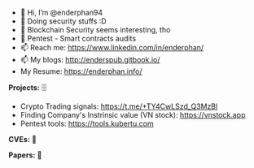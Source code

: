 - 👋 Hi, I’m @enderphan94
- 👀 Doing security stuffs :D 
- 🌱 Blockchain Security seems interesting, tho
- 💞️ Pentest - Smart contracts audits
- 📫 Reach me: https://www.linkedin.com/in/enderphan/
- 📫 My blogs: http://enderspub.gitbook.io/
- My Resume: https://enderphan.info/

**Projects:** :file_cabinet:

- Crypto Trading signals: https://t.me/+TY4CwLSzd_Q3MzBl
- Finding Company's Instrinsic value (VN stock): https://vnstock.app
- Pentest tools: https://tools.kubertu.com

**CVEs:** :file_folder:



**Papers:** :page_facing_up:
